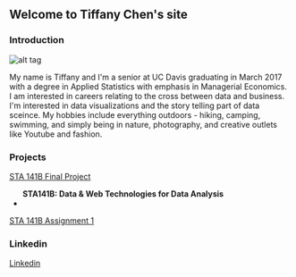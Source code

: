 ## Welcome to Tiffany Chen's site

### Introduction
![alt tag](https://github.com/itstiffchen/itstiffchen.github.io/blob/master/tiff.png)

My name is Tiffany and I'm a senior at UC Davis graduating in March 2017 with a degree in Applied Statistics with emphasis in Managerial Economics. I am interested in careers relating to the cross between data and business. I'm interested in data visualizations and the story telling part of data sceince. My hobbies include everything outdoors - hiking, camping, swimming, and simply being in nature, photography, and creative outlets like Youtube and fashion.

###  Projects
[STA 141B Final Project](https://github.com/itstiffchen/sta141proj)
<ul>
<b>STA141B: Data & Web Technologies for Data Analysis</b>
<li><a href="assignment1.html" title="assignment 1"</a></li>
</ul>

[STA 141B Assignment 1](https://github.com/itstiffchen/itstiffchen.github.io/blob/master/assignment1.ipynb)

###  Linkedin
[Linkedin](https://linkedin.com/in/tiffchenn)

